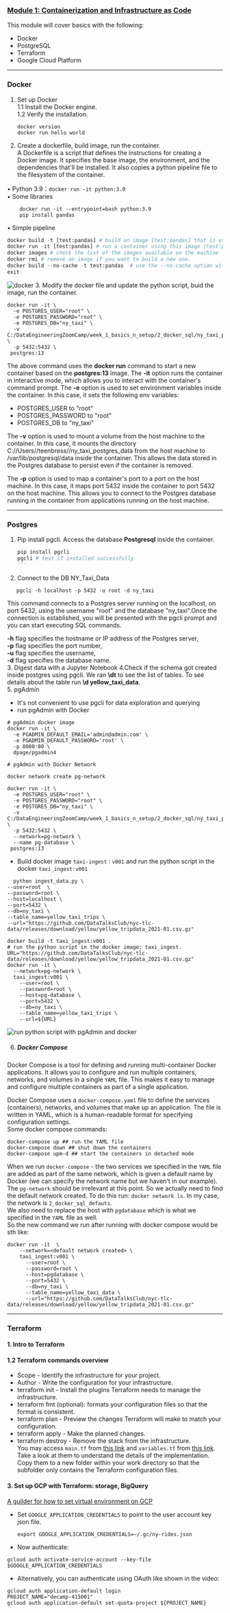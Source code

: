 ### [Module 1: Containerization and Infrastructure as Code](https://github.com/teenbress/DataEngineeringZoomCamp/tree/main/01-docker-terraform)
This module will cover basics with the following:
+ Docker
+ PostgreSQL
+ Terraform
+ Google Cloud Platform
____________________________________________

### Docker 
1. Set up Docker  
   1.1 Install the Docker engine.  
   1.2 Verify the installation.
   ```
   docker version
   docker run hello world
   ```
2. Create a dockerfile, build image, run the container.    
  A Dockerfile is a script that defines the instructions for creating a Docker image. It specifies the base image, the environment, and the dependencies that'll be installed. It also copies a python pipeline file to the filesystem of the container.

   
•	Python 3.9：`docker run -it python:3.0`  
•	Some libraries  
```
	docker run -it --entrypoint=bash python:3.9 
	pip install pandas
```  
•	Simple pipeline
```py
docker build -t [test:pandas] # build an image [test:pandas] that is used to run a container 
docker run -it [test:pandas] # run a container using this image [test:pandas] with optional parameters input
docker images # check the list of the images available on the machine
docker rmi # remove an image if you want to build a new one.
docker build --no-cache -t test:pandas  # use the --no-cache option with the docker build command to force a new build and ignore the cache
exit 
```
![docker](https://github.com/teenbress/DataEngineeringZoomCamp/blob/main/images/docker.png)
3. Modify the docker file and update the python script, buid the image, run the container.   
```
docker run -it \
  -e POSTGRES_USER="root" \
  -e POSTGRES_PASSWORD="root" \
  -e POSTGRES_DB="ny_taxi" \
  -v C:/DataEngineeringZoomCamp/week_1_basics_n_setup/2_docker_sql/ny_taxi_postgres_data:/var/lib/postgresql/data  \
  -p 5432:5432 \
 postgres:13
```
The above command uses the **docker run** command to start a new container based on the **postgres:13** image. The **-it** option runs the container in interactive mode, which allows you to interact with the container's command prompt. The **-e** option is used to set environment variables inside the container. In this case, it sets the following env variables:
+ POSTGRES_USER to "root"
+ POSTGRES_PASSWORD to "root"
+ POSTGRES_DB to "ny_taxi"   

The **-v** option is used to mount a volume from the host machine to the container. In this case, it mounts the directory C://Users//teenbress//ny_taxi_postgres_data from the host machine to /var/lib/postgresql/data inside the container. This allows the data stored in the Postgres database to persist even if the container is removed.   
   
The **-p** option is used to map a container's port to a port on the host machine. In this case, it maps port 5432 inside the container to port 5432 on the host machine. This allows you to connect to the Postgres database running in the container from applications running on the host machine.  
_____________________________
### Postgres
1. Pip install pgcli. Access the database **Postgresql** inside the container.
   ```py
   pip install pgcli
   pgcli # test if installed successfully
   '''
2. Connect to the DB NY_Taxi_Data
```
   pgcli -h localhost -p 5432 -u root -d ny_taxi
```
This command connects to a Postgres server running on the localhost, on port 5432, using the username "root" and the database "ny_taxi".Once the connection is established, you will be presented with the pgcli prompt and you can start executing SQL commands.    

**-h** flag specifies the hostname or IP address of the Postgres server,   
**-p** flag specifies the port number,   
**-u** flag specifies the username,   
**-d** flag specifies the database name.   
3. Digest data with a Jupyter Notebook
4.Check if the schema got created inside postgres using pgcli. 
We ran **\dt** to see the list of tables. To see details about the table run **\d yellow_taxi_data**.   
5. pgAdmin
   + It's not convenient to use pgcli for data exploration and querying
   + run pgAdmin with Docker
```
# pgAdmin docker image
docker run -it \
  -e PGADMIN_DEFAULT_EMAIL='admin@admin.com' \
  -e PGADMIN_DEFAULT_PASSWORD='root' \
  -p 8080:80 \
  dpage/pgadmin4

# pgAdmin with Docker Network

docker network create pg-network

docker run -it \
  -e POSTGRES_USER="root" \
  -e POSTGRES_PASSWORD="root" \
  -e POSTGRES_DB="ny_taxi" \
  -v C:/DataEngineeringZoomCamp/week_1_basics_n_setup/2_docker_sql/ny_taxi_postgres_data:/var/lib/postgresql/data  \
  -p 5432:5432 \
  --network=pg-network \
  --name pg-database \
 postgres:13
```
+ Build docker image `taxi-ingest：v001` and run the python script in the docker `taxi_ingest:v001`   
```
  python ingest_data.py \
--user=root  \
--password=root \
--host=localhost \
--port=5432 \
--db=ny_taxi \
--table_name=yellow_taxi_trips \
--url="https://github.com/DataTalksClub/nyc-tlc-data/releases/download/yellow/yellow_tripdata_2021-01.csv.gz"

docker build -t taxi_ingest:v001 .
# run the python script in the docker image: taxi_ingest. 
URL="https://github.com/DataTalksClub/nyc-tlc-data/releases/download/yellow/yellow_tripdata_2021-01.csv.gz"
docker run -it \
  --network=pg-network \
  taxi_ingest:v001 \
    --user=root \
    --password=root \
    --host=pg-database \
    --port=5432 \
    --db=ny_taxi \
    --table_name=yellow_taxi_trips \
    --url=${URL}
  ```
![run python script with pgAdmin and docker ](https://github.com/teenbress/DataEngineeringZoomCamp/blob/main/images/docker%20with%20python%20script.png)   

6. ##### Docker Compose
 Docker Compose is a tool for defining and running multi-container Docker applications. It allows you to configure and run multiple containers, networks, and volumes in a single `YAML` file. This makes it easy to manage and configure multiple containers as part of a single application.    

Docker Compose uses a `docker-compose.yaml` file to define the services (containers), networks, and volumes that make up an application. The file is written in YAML, which is a human-readable format for specifying configuration settings.   
Some docker compose commands:
```
docker-compose up ## run the YAML file
docker-compose down ## shut down the containers
docker-compose upm-d ## start the containers in detached mode
```
When we run `docker-compose` - the two services we specified in the `YAML` file are added as part of the same network, which is given a default name by Docker (we can specify the network name but we haven't in our example). The `pg-network` should be irrelevant at this point. So we actually need to find the default network created. To do this run:
`docker network ls`. In my case, the network is `2_docker_sql_defauts`.  
We also need to replace the host with `pgdatabase` which is what we specified in the `YAML` file as well.  
So the new command we run after running with docker compose would be sth like:
```
docker run -it  \
    --network=<default network created> \
    taxi_ingest:v001 \
      --user=root \
      --password=root \
      --host=pgdatabase \
      --port=5432 \
      --db=ny_taxi \
      --table_name=yellow_taxi_data \
      --url="https://github.com/DataTalksClub/nyc-tlc-data/releases/download/yellow/yellow_tripdata_2021-01.csv.gz"

```
____________________
### Terraform
#### 1. Intro to Terraform
#### 1.2 Terraform commands overview
+ Scope - Identify the infrastructure for your project.  
+ Author - Write the configuration for your infrastructure.  
+ terraform init - Install the plugins Terraform needs to manage the infrastructure.
+ terraform fmt (optional): formats your configuration files so that the format is consistent.
+ terraform plan - Preview the changes Terraform will make to match your configuration.  
+ terraform apply - Make the planned changes.
+ terraform destroy - Remove the stack from the infrastructure.   
You may access `main.tf` from [this link](https://github.com/DataTalksClub/data-engineering-zoomcamp/blob/main/01-docker-terraform/1_terraform_gcp/terraform/terraform_basic/main.tf) and `variables.tf` from [this link](https://github.com/DataTalksClub/data-engineering-zoomcamp/blob/main/01-docker-terraform/1_terraform_gcp/terraform/terraform_with_variables/variables.tf). Take a look at them to understand the details of the implementation. Copy them to a new folder within your work directory so that the subfolder only contains the Terraform configuration files. 
#### 3. Set up GCP with Terraform: storage, BigQuery
[A guilder for how to set virtual environment on GCP](https://itsadityagupta.hashnode.dev/setting-up-the-development-environment-on-google-virtual-machine#heading-installing-terraform)     
+ Set `GOOGLE_APPLICATION_CREDENTIALS` to point to the user account key json file.  
  ```
  export GOOGLE_APPLICATION_CREDENTIALS=~/.gc/ny-rides.json
  ```
  
+ Now authenticate:  
```
gcloud auth activate-service-account --key-file $GOOGLE_APPLICATION_CREDENTIALS
```
+ Alternatively, you can authenticate using OAuth like shown in the video:  
```
gcloud auth application-default login
PROJECT_NAME="decamp-415001"
gcloud auth application-default set-quota-project ${PROJECT_NAME}
```




